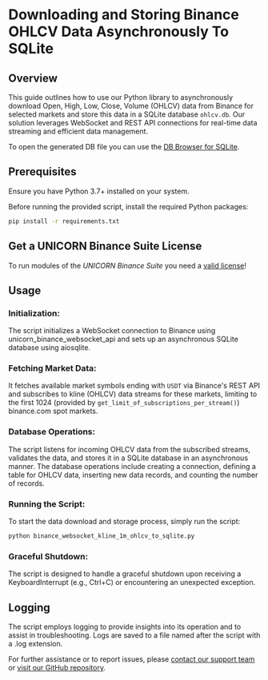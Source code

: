 # Downloading and Storing Binance OHLCV Data Asynchronously To SQLite
## Overview
This guide outlines how to use our Python library to asynchronously download Open, High, Low, Close, Volume (OHLCV) 
data from Binance for selected markets and store this data in a SQLite database `ohlcv.db`. Our solution leverages 
WebSocket and REST API connections for real-time data streaming and efficient data management.

To open the generated DB file you can use the [DB Browser for SQLite](https://sqlitebrowser.org).

## Prerequisites
Ensure you have Python 3.7+ installed on your system. 

Before running the provided script, install the required Python packages:
```bash
pip install -r requirements.txt
```
## Get a UNICORN Binance Suite License
To run modules of the *UNICORN Binance Suite* you need a [valid license](https://shop.lucit.services)!

## Usage
### Initialization:
The script initializes a WebSocket connection to Binance using unicorn_binance_websocket_api and sets up an asynchronous 
SQLite database using aiosqlite.

### Fetching Market Data:
It fetches available market symbols ending with `USDT` via Binance's REST API and subscribes to kline (OHLCV) data 
streams for these markets, limiting to the first 1024 (provided by `get_limit_of_subscriptions_per_stream()`) 
binance.com spot markets.

### Database Operations:
The script listens for incoming OHLCV data from the subscribed streams, validates the data, and stores it in a SQLite 
database in an asynchronous manner. The database operations include creating a connection, defining a table for OHLCV 
data, inserting new data records, and counting the number of records.

### Running the Script:
To start the data download and storage process, simply run the script:
```bash
python binance_websocket_kline_1m_ohlcv_to_sqlite.py
```

### Graceful Shutdown:
The script is designed to handle a graceful shutdown upon receiving a KeyboardInterrupt (e.g., Ctrl+C) or encountering 
an unexpected exception.

## Logging
The script employs logging to provide insights into its operation and to assist in troubleshooting. Logs are saved to a 
file named after the script with a .log extension.

For further assistance or to report issues, please [contact our support team](https://www.lucit.tech/get-support.html) 
or [visit our GitHub repository](https://github.com/LUCIT-Systems-and-Development/unicorn-binance-websocket-api).